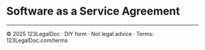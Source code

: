 # Software as a Service Agreement

---
© 2025 123LegalDoc · DIY form · Not legal advice · Terms: 123LegalDoc.com/terms
